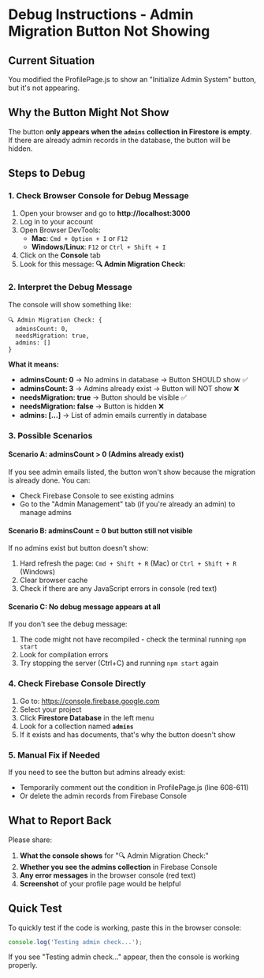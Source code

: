 # Debug Instructions - Admin Migration Button Not Showing

## Current Situation
You modified the ProfilePage.js to show an "Initialize Admin System" button, but it's not appearing.

## Why the Button Might Not Show
The button **only appears when the `admins` collection in Firestore is empty**. If there are already admin records in the database, the button will be hidden.

## Steps to Debug

### 1. Check Browser Console for Debug Message
1. Open your browser and go to **http://localhost:3000**
2. Log in to your account
3. Open Browser DevTools:
   - **Mac**: `Cmd + Option + I` or `F12`
   - **Windows/Linux**: `F12` or `Ctrl + Shift + I`
4. Click on the **Console** tab
5. Look for this message: **🔍 Admin Migration Check:**

### 2. Interpret the Debug Message
The console will show something like:
```
🔍 Admin Migration Check: {
  adminsCount: 0,
  needsMigration: true,
  admins: []
}
```

**What it means:**
- **adminsCount: 0** → No admins in database → Button SHOULD show ✅
- **adminsCount: 3** → Admins already exist → Button will NOT show ❌
- **needsMigration: true** → Button should be visible ✅
- **needsMigration: false** → Button is hidden ❌
- **admins: [...]** → List of admin emails currently in database

### 3. Possible Scenarios

#### Scenario A: adminsCount > 0 (Admins already exist)
If you see admin emails listed, the button won't show because the migration is already done. You can:
- Check Firebase Console to see existing admins
- Go to the "Admin Management" tab (if you're already an admin) to manage admins

#### Scenario B: adminsCount = 0 but button still not visible
If no admins exist but button doesn't show:
1. Hard refresh the page: `Cmd + Shift + R` (Mac) or `Ctrl + Shift + R` (Windows)
2. Clear browser cache
3. Check if there are any JavaScript errors in console (red text)

#### Scenario C: No debug message appears at all
If you don't see the debug message:
1. The code might not have recompiled - check the terminal running `npm start`
2. Look for compilation errors
3. Try stopping the server (Ctrl+C) and running `npm start` again

### 4. Check Firebase Console Directly
1. Go to: https://console.firebase.google.com
2. Select your project
3. Click **Firestore Database** in the left menu
4. Look for a collection named **`admins`**
5. If it exists and has documents, that's why the button doesn't show

### 5. Manual Fix if Needed
If you need to see the button but admins already exist:
- Temporarily comment out the condition in ProfilePage.js (line 608-611)
- Or delete the admin records from Firebase Console

## What to Report Back
Please share:
1. **What the console shows** for "🔍 Admin Migration Check:"
2. **Whether you see the admins collection** in Firebase Console
3. **Any error messages** in the browser console (red text)
4. **Screenshot** of your profile page would be helpful

## Quick Test
To quickly test if the code is working, paste this in the browser console:
```javascript
console.log('Testing admin check...');
```

If you see "Testing admin check..." appear, then the console is working properly.
